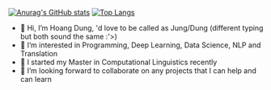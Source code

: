 [![Anurag's GitHub stats](https://github-readme-stats.vercel.app/api?username=jasmine95dn&count_private=true&show_icons=true&hide=prs,contribs&theme=buefy&include_all_commits=true&show_owner=true)](https://github.com/anuraghazra/github-readme-stats)
[![Top Langs](https://github-readme-stats.vercel.app/api/top-langs/?username=jasmine95dn&layout=compact)](https://github.com/anuraghazra/github-readme-stats)

- 👋 Hi, I’m Hoang Dung, 'd love to be called as Jung/Dung (different typing but both sound the same :'>)
- 👀 I’m interested in Programming, Deep Learning, Data Science, NLP and Translation
- 🌱 I started my Master in Computational Linguistics recently
- 💞️ I’m looking forward to collaborate on any projects that I can help and can learn


<!---
jasmine95dn/jasmine95dn is a ✨ special ✨ repository because its `README.md` (this file) appears on your GitHub profile.
You can click the Preview link to take a look at your changes.
--->

<!---
<a href="https://github.com/anuraghazra/github-readme-stats">
  <img align="center" src="https://github-readme-stats.vercel.app/api/pin/?username=anuraghazra&repo=github-readme-stats" />
</a>
<a href="https://github.com/anuraghazra/convoychat">
  <img align="center" src="https://github-readme-stats.vercel.app/api/pin/?username=anuraghazra&repo=convoychat" />
</a>
--->
